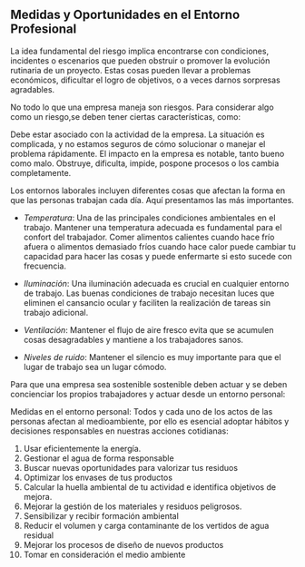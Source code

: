 ## Medidas y Oportunidades en el Entorno Profesional

La idea fundamental del riesgo implica encontrarse con condiciones, incidentes o escenarios que pueden obstruir o promover la evolución rutinaria de un proyecto. Estas cosas pueden llevar a problemas económicos, dificultar el logro de objetivos, o a veces darnos sorpresas agradables.

No todo lo que una empresa maneja son riesgos. Para considerar algo como un riesgo,se deben tener ciertas características, como:

Debe estar asociado con la actividad de la empresa.
La situación es complicada, y no estamos seguros de cómo solucionar o manejar el problema rápidamente.
El impacto en la empresa es notable, tanto bueno como malo.
Obstruye, dificulta, impide, pospone procesos o los cambia completamente.

Los entornos laborales incluyen diferentes cosas que afectan la forma en que las personas trabajan cada día. Aquí presentamos las más importantes.

- *Temperatura*: Una de las principales condiciones ambientales en el trabajo. Mantener una temperatura adecuada es fundamental para el confort del trabajador.   Comer alimentos calientes cuando hace frío afuera o alimentos demasiado fríos cuando hace calor puede cambiar tu capacidad para hacer las cosas y puede enfermarte si esto sucede con frecuencia.

- *Iluminación*: Una iluminación adecuada es crucial en cualquier entorno de trabajo. Las buenas condiciones de trabajo necesitan luces que eliminen el cansancio ocular y faciliten la realización de tareas sin trabajo adicional.

- *Ventilación*: Mantener el flujo de aire fresco evita que se acumulen cosas desagradables y mantiene a los trabajadores sanos.

- *Niveles de ruido*: Mantener el silencio es muy importante para que el lugar de trabajo sea un lugar cómodo. 

Para que una empresa sea sostenible sostenible deben actuar y se deben concienciar los propios trabajadores y actuar desde un entorno personal:

Medidas en el entorno personal: Todos y cada uno de los actos de las personas afectan al medioambiente, por ello es esencial adoptar hábitos y decisiones responsables en nuestras acciones cotidianas:

  1. Usar eficientemente la energía.
  2. Gestionar el agua de forma responsable
  3. Buscar nuevas oportunidades para valorizar tus residuos
  4. Optimizar los envases de tus productos
  5. Calcular la huella ambiental de tu actividad e identifica objetivos de mejora.
  6. Mejorar la gestión de los materiales y residuos peligrosos.
  7. Sensibilizar y recibir formación ambiental
  8. Reducir el volumen y carga contaminante de los vertidos de agua residual
  9. Mejorar los procesos de diseño de nuevos productos
  10. Tomar en consideración el medio ambiente


